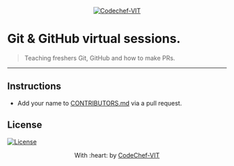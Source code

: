 <p align="center"><a href="https://www.codechefvit.com" target="_blank"><img src="https://s3.amazonaws.com/codechef_shared/sites/all/themes/abessive/logo-3.png" title="CodeChef-VIT" alt="Codechef-VIT"></a>
</p>

# Git & GitHub virtual sessions.

> <Subtitle>
> Teaching freshers Git, GitHub and how to make PRs.

---
## Instructions
- Add your name to [CONTRIBUTORS.md](https://github.com/CodeChefVIT/Git-GitHub-Sessions/blob/master/CONTRIBUTORS.md) via a pull request.

## License
[![License](http://img.shields.io/:license-mit-blue.svg?style=flat-square)](http://badges.mit-license.org)

<p align="center">
	With :heart: by <a href="https://www.codechefvit.com" target="_blank">CodeChef-VIT</a>
</p>
